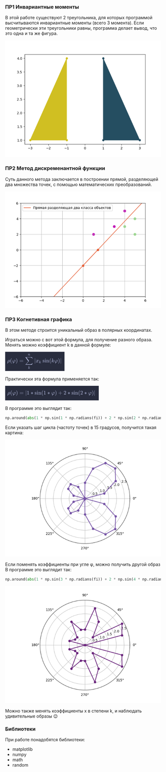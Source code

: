### ПР1 Инвариантные моменты
В этой работе существуют 2 треугольника, для которых программой высчитываются инвариантные моменты (всего 3 момента). Если геометрически эти треугольники равны, программа делает вывод, что это одна и та же фигура.

![Инвариантные моменты](./res/Invariants.png)

### ПР2 Метод дискременантной функции
Суть данного метода заключается в построении прямой, разделяющей два множества точек, с помощью математических преобразований.

![Метод дискременантной функции](./res/Метод_Дискриминантной_Функции.png)

### ПР3 Когнетивная графика
В этом методе строится уникальный образ в полярных координатах.

Играться можно с вот этой формула, для получение разного образа.<br>
Менять можно коэффициент k в данной формуле:

![Формула 1](./res/formyla1.png)

Практически эта формула применяется так:

![Формула 2](./res/formyla2.png)

В программе это выглядит так:
```python
np.around(abs(1 * np.sin(1 * np.radians(fi)) + 2 * np.sin(2 * np.radians(fi))), decimals=10)
```
Если указать шаг цикла (частоту точек) в 15 градусов, получится такая картина:

![Полярная развёртка 1](./res/Полярная_развёртка.png)

Если поменять коэффициенты при угле φ, можно получить другой образ<br>
В программе это выглядит так:

```python
np.around(abs(1 * np.sin(3 * np.radians(fi)) + 2 * np.sin(4 * np.radians(fi))), decimals=10)
```

![Полярная развёртка 2](./res/Полярная_развёртка2.png)

Можно также менять коэффициенты x в степени k, и наблюдать удивительные образы :wink:

### Библиотеки
При работе понадобятся библиотеки:
* matplotlib
* numpy
* math
* random
